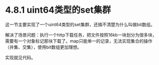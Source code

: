 # 4.8.1 uint64类型的set集群

这一节主要实现了一个uint64类型的set集群，还搞不清楚为什么叫做bit数组。

解决了场景问题：执行一个http下载任务，把文件按照16kb一块划分为很多块，需要有一个对象标记那块下载了。map只能单一的记录，无法实现集合的操作（并集、交集），使用bit数组更加理想。

实现就见代码。